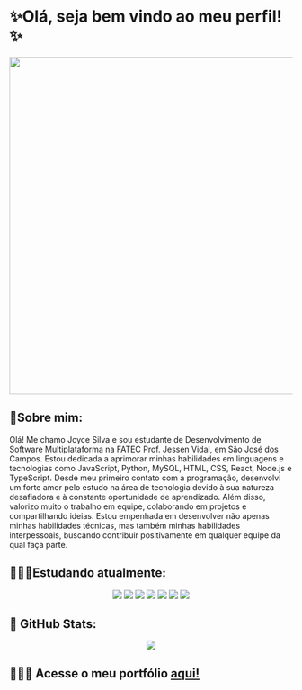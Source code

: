 <h1>✨Olá, seja bem vindo ao meu perfil!✨</h1>
<div align="center">
  <img src="https://cdnb.artstation.com/p/assets/images/images/024/858/699/original/pixel-jeff-divoom.gif?1583771904" width="600" >
</div>

<h2>📌Sobre mim: </h2>
  <p> Olá! Me chamo Joyce Silva e sou estudante de Desenvolvimento de Software Multiplataforma na FATEC Prof. Jessen Vidal, em São José dos Campos. Estou dedicada a aprimorar minhas habilidades em linguagens e tecnologias como JavaScript, Python, MySQL, HTML, CSS, React, Node.js e TypeScript. Desde meu primeiro contato com a programação, desenvolvi um forte amor pelo estudo na área de tecnologia devido à sua natureza desafiadora e à constante oportunidade de aprendizado. Além disso, valorizo muito o trabalho em equipe, colaborando em projetos e compartilhando ideias. Estou empenhada em desenvolver não apenas minhas habilidades técnicas, mas também minhas habilidades interpessoais, buscando contribuir positivamente em qualquer equipe da qual faça parte.</p>
  
<h2>👩🏻‍💻Estudando atualmente: </h2>

<div align="center"/>
   <img src="https://img.shields.io/badge/HTML5-E34F26?style=for-the-badge&logo=html5&logoColor=white&color=17183B"/>
   <img src="https://img.shields.io/badge/CSS3-1572B6?style=for-the-badge&logo=css3&logoColor=white&color=291846"/> 
   <img src="https://img.shields.io/badge/python-3670A0?style=for-the-badge&logo=python&logoColor=white&color=3A1851"/>
   <img src="https://img.shields.io/badge/figma-%23F24E1E.svg?style=for-the-badge&logo=figma&logoColor=white&color=4F183A"/>
   <img src="https://img.shields.io/badge/Flask-000000?style=for-the-badge&logo=flask&logoColor=white&color=871838"/>
   <img src="https://img.shields.io/badge/Bootstrap-563D7C?style=for-the-badge&logo=bootstrap&logoColor=white&color=D51B4D"/>
  <img src="https://img.shields.io/badge/MySQL-000000?style=for-the-badge&logo=mysql&logoColor=white&color=B31E65"/>
</div>
<h2>👾 GitHub Stats: </h2> 
<div align="center"/>
  
![](https://github-readme-stats.vercel.app/api/top-langs/?username=joycesilvaaa&theme=blue-green&hide_border=false&include_all_commits=false&count_private=false&layout=compact)
</div>
<h2>👩🏻‍💻 Acesse o meu portfólio <a href="https://joycesilvaportfolio.vercel.app/" target="_blank">aqui!</a></h2>


